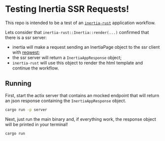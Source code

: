 # Testing Inertia SSR Requests!
This repo is intended to be a test of an [`inertia-rust`](https://github.com/KaioFelps/inertia-rust) application workflow.

Lets consider that `inertia-rust::Inertia::render(...)` confirmed that there is a ssr server:
- inertia will make a request sending an InertiaPage object to the ssr client with [reqwest](https://github.com/seanmonstar/reqwest);
- the ssr server will return a `InertiaAppResponse` object;
- `inertia-rust` will use this object to render the html template and continue the workflow.

## Running

First, start the actix server that contains an mocked endpoint that will return an json response
containing the `InertiaAppResponse` object.
```bash
cargo run -p server
```

Next, just run the main binary and, if everything work, the response object will be printed
in your terminal!
```bash
cargo run
```
